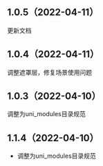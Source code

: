 ## 1.0.5（2022-04-11）
更新文档
## 1.0.4（2022-04-11）
调整遮罩层，修复场景使用问题
## 1.0.3（2022-04-10）
调整为uni_modules目录规范
## 1.1.4（2022-04-10）
- 调整为uni_modules目录规范
